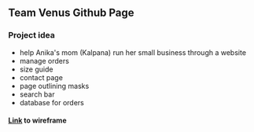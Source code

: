 ## Team Venus Github Page
### Project idea
- help Anika's mom (Kalpana) run her small business through a website
- manage orders
- size guide
- contact page
- page outlining masks
- search bar
- database for orders
#### [Link](https://www.canva.com/design/DAE6tsiF4aA/PPBth3MRES_rctjeomZvHg/view?website#1) to wireframe
